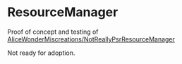 ResourceManager
===============

Proof of concept and testing of
[AliceWonderMiscreations/NotReallyPsrResourceManager](https://github.com/AliceWonderMiscreations/NotReallyPsrResourceManager)

Not ready for adoption.

